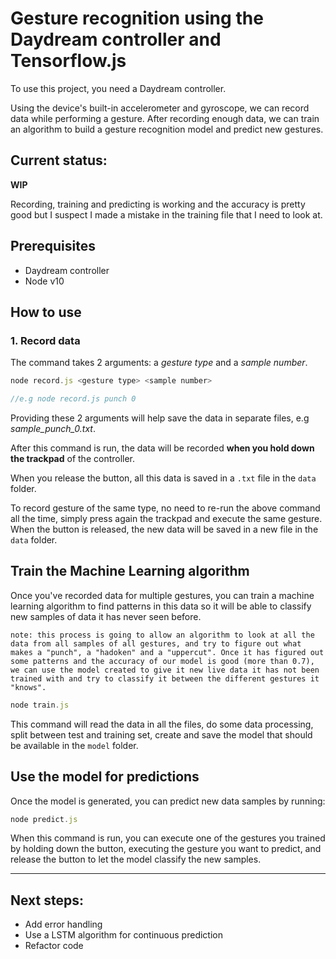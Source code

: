 # Gesture recognition using the Daydream controller and Tensorflow.js

To use this project, you need a Daydream controller.

Using the device's built-in accelerometer and gyroscope, we can record data while performing a gesture. After recording enough data, we can train an algorithm to build a gesture recognition model and predict new gestures.

## Current status:

**WIP**

Recording, training and predicting is working and the accuracy is pretty good but I suspect I made a mistake in the training file that I need to look at.

## Prerequisites

* Daydream controller
* Node v10


## How to use

### 1. Record data

The command takes 2 arguments: a *gesture type* and a *sample number*.

```js
node record.js <gesture type> <sample number>

//e.g node record.js punch 0
```

Providing these 2 arguments will help save the data in separate files, e.g *sample_punch_0.txt*.

After this command is run, the data will be recorded **when you hold down the trackpad** of the controller.

When you release the button, all this data is saved in a `.txt` file in the `data` folder.

To record gesture of the same type, no need to re-run the above command all the time, simply press again the trackpad and execute the same gesture. When the button is released, the new data will be saved in a new file in the `data` folder.


## Train the Machine Learning algorithm

Once you've recorded data for multiple gestures, you can train a machine learning algorithm to find patterns in this data so it will be able to classify new samples of data it has never seen before.

```
note: this process is going to allow an algorithm to look at all the data from all samples of all gestures, and try to figure out what makes a "punch", a "hadoken" and a "uppercut". Once it has figured out some patterns and the accuracy of our model is good (more than 0.7), we can use the model created to give it new live data it has not been trained with and try to classify it between the different gestures it "knows".
```

```js
node train.js
```

This command will read the data in all the files, do some data processing, split between test and training set, create and save the model that should be available in the `model` folder.


## Use the model for predictions

Once the model is generated, you can predict new data samples by running:

```js
node predict.js
```

When this command is run, you can execute one of the gestures you trained by holding down the button, executing the gesture you want to predict, and release the button to let the model classify the new samples.

---

## Next steps:

* Add error handling
* Use a LSTM algorithm for continuous prediction
* Refactor code
